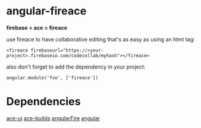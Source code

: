 angular-fireace
===============
__firebase + ace = fireace__

use fireace to have collaborative editing that's as easy as using an html tag:

```
<fireace firebaseurl="https://<your-project>.firebaseio.com/codecollab/myhash"></fireace>
```

also don't forget to add the dependency in your project:

```
angular.module('foo', ['fireace'])
```

Dependencies
============
[ace-ui](https://github.com/angular-ui/ui-ace)
[ace-builds](https://github.com/ajaxorg/ace-builds/)
[angularFire](https://github.com/firebase/angularFire)
[angular](https://github.com/angular/angular.js)
